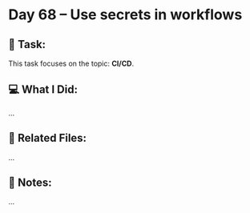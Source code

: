# Day 68 – Use secrets in workflows

## 🔧 Task:
This task focuses on the topic: **CI/CD**.

## 💻 What I Did:
...

## 🔗 Related Files:
...

## 📝 Notes:
...
